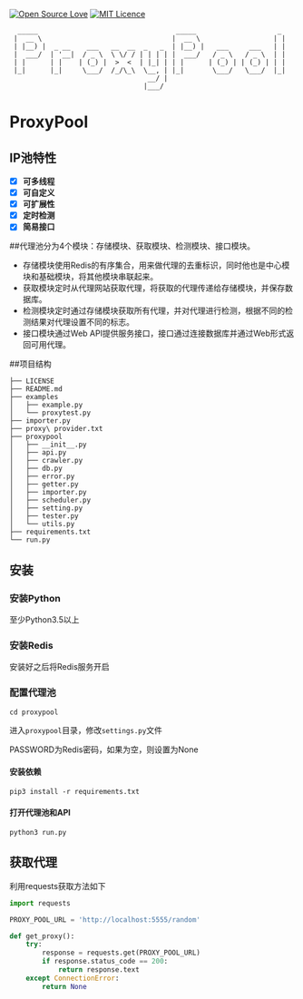 [![Open Source Love](https://badges.frapsoft.com/os/v1/open-source.svg?v=103)](https://github.com/ellerbrock/open-source-badge/) [![MIT Licence](https://badges.frapsoft.com/os/mit/mit.svg?v=103)](https://opensource.org/licenses/mit-license.php)  



```
  _____                                  _____                    _ 
 |  __ \                                |  __ \                  | |
 | |__) |  _ __    ___   __  __  _   _  | |__) |   ___     ___   | |
 |  ___/  | '__|  / _ \  \ \/ / | | | | |  ___/   / _ \   / _ \  | |
 | |      | |    | (_) |  >  <  | |_| | | |      | (_) | | (_) | | |
 |_|      |_|     \___/  /_/\_\  \__, | |_|       \___/   \___/  |_|
                                  __/ |                             
                                 |___/                                               
```

# ProxyPool
##  IP池特性

- [x] **可多线程**
- [x] **可自定义**
- [x] **可扩展性**
- [x] **定时检测**
- [x] **简易接口**

##代理池分为4个模块：存储模块、获取模块、检测模块、接口模块。
* 存储模块使用Redis的有序集合，用来做代理的去重标识，同时他也是中心模块和基础模块，将其他模块串联起来。
* 获取模块定时从代理网站获取代理，将获取的代理传递给存储模块，并保存数据库。
* 检测模块定时通过存储模块获取所有代理，并对代理进行检测，根据不同的检测结果对代理设置不同的标志。
* 接口模块通过Web API提供服务接口，接口通过连接数据库并通过Web形式返回可用代理。


##项目结构
```file
├── LICENSE
├── README.md
├── examples
│   ├── example.py
│   └── proxytest.py
├── importer.py
├── proxy\ provider.txt
├── proxypool
│   ├── __init__.py
│   ├── api.py
│   ├── crawler.py
│   ├── db.py
│   ├── error.py
│   ├── getter.py
│   ├── importer.py
│   ├── scheduler.py
│   ├── setting.py
│   ├── tester.py
│   └── utils.py
├── requirements.txt
└── run.py
```
## 安装

### 安装Python

至少Python3.5以上

### 安装Redis

安装好之后将Redis服务开启

### 配置代理池

```
cd proxypool
```

进入`proxypool`目录，修改`settings.py`文件

PASSWORD为Redis密码，如果为空，则设置为None

#### 安装依赖

```
pip3 install -r requirements.txt
```

#### 打开代理池和API

```
python3 run.py
```

## 获取代理


利用requests获取方法如下

```python
import requests

PROXY_POOL_URL = 'http://localhost:5555/random'

def get_proxy():
    try:
        response = requests.get(PROXY_POOL_URL)
        if response.status_code == 200:
            return response.text
    except ConnectionError:
        return None
```
